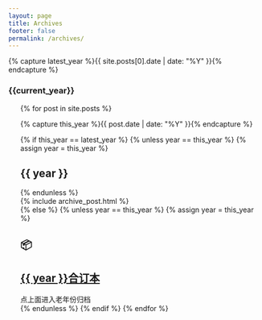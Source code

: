 ```yaml
---
layout: page
title: Archives
footer: false
permalink: /archives/
---
```


<div id="blog-archives">

{% capture latest_year %}{{ site.posts[0].date | date: "%Y" }}{% endcapture %}
<h3>{{current_year}}</h3>
<ul>
{% for post in site.posts %}

  {% capture this_year %}{{ post.date | date: "%Y" }}{% endcapture %}

  {% if this_year == latest_year %}
    {% unless year == this_year %}
      {% assign year = this_year %}
      <h2>{{ year }}</h2>
    {% endunless %}
    <article>
      {% include archive_post.html %}
    </article>
  {% else %}
    {% unless year == this_year %}
      {% assign year = this_year %}
      <h2>&#x1F4E6;</h2>
      <article>
      <h1><a href="/{{ year }}/">{{ year }}合订本</a></h1>
      <footer> <span class="categories">点上面进入老年份归档</span> </footer>
      </article>
    {% endunless %}
  {% endif %}
{% endfor %}
</ul>
</div>

